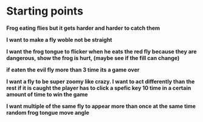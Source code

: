 # Starting points

**Frog eating flies but it gets harder and harder to catch them**

**I want to make a fly woble not be straight**

**I want the frog tongue to flicker when he eats the red fly because they are dangerous, show the frog is hurt,  (maybe see if the fill can change)**

**if eaten the evil fly more than 3 time its a game over**

**I want a fly to be super zoomy like crazy. I want to act differently than the rest if it is caught the player has to click a spefic key 10 time in a certain amount of time to win the game**

**I want multiple of the same fly to appear more than once at the same time random frog tongue move angle**


